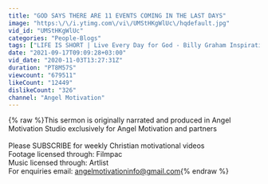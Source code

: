 ```yaml
---
title: "GOD SAYS THERE ARE 11 EVENTS COMING IN THE LAST DAYS"
image: "https:\/\/i.ytimg.com\/vi\/UMStHKgWlUc\/hqdefault.jpg"
vid_id: "UMStHKgWlUc"
categories: "People-Blogs"
tags: ["LIFE IS SHORT | Live Every Day for God - Billy Graham Inspirational & Motivational Video","Put God First - Denzel Washington Motivational & Inspiring Commencement Speech","TRAGEDY INTO TRIUMPH | When God Says No - Inky Johnson Inspirational & Motivational Video"]
date: "2021-09-17T09:09:28+03:00"
vid_date: "2020-11-03T13:27:31Z"
duration: "PT8M57S"
viewcount: "679511"
likeCount: "12449"
dislikeCount: "326"
channel: "Angel Motivation"
---
```

{% raw %}This sermon is originally narrated and produced in Angel Motivation Studio exclusively for Angel Motivation and partners<br /><br />Please SUBSCRIBE for weekly Christian motivational videos<br />Footage licensed through: Filmpac<br />Music licensed through:  Artlist<br />For enquiries email: angelmotivationinfo@gmail.com{% endraw %}
